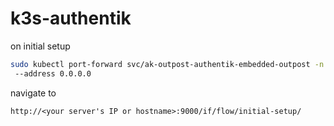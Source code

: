 # k3s-authentik

on initial setup

```bash
sudo kubectl port-forward svc/ak-outpost-authentik-embedded-outpost -n authentik 8080:9000
 --address 0.0.0.0
```

navigate to

```
http://<your server's IP or hostname>:9000/if/flow/initial-setup/
```

